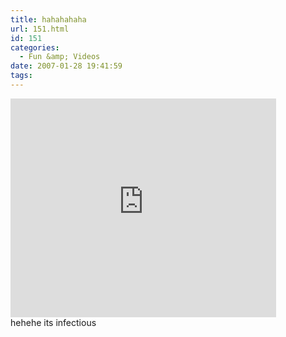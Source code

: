 ```yaml
---
title: hahahahaha
url: 151.html
id: 151
categories:
  - Fun &amp; Videos
date: 2007-01-28 19:41:59
tags:
---
```


<embed width="425" height="350" wmode="transparent" type="application/x-shockwave-flash" src="https://www.youtube.com/v/5P6UU6m3cqk"></embed>    
hehehe its infectious